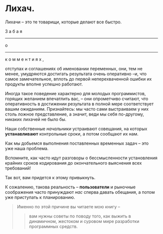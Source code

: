 # Лихач.

Лихачи – это те товарищи, которые делают все быстро.

З
а
б
а
я
***
о
*** 
к
о
м
м
е
н
т
и
я
х
,

отступах и соглашениях
об именовании переменных, они, тем не менее,
умудряются достигать результата очень оперативно –и, что самое замечательное,
вплоть до первой неперехваченной ошибки их продукты вполне успешно работают.

Иногда такое поведение характерно для молодых программистов,
горящих желанием впечатлить вас, – они опрометчиво считают, что оперативность в достижении результата в полной мере соответствует вашим ожиданиям.
Признайтесь: мы часто сами выстраиваем у них столь ложное представление, а значит,
веди мы себя по-другому, никаких лихачей не было бы.

Наши собственные _начальники_ устраивают совещания,
на которых **устанавливают** контрольные сроки, а потом сообщают их нам.

Как мы добьемся выполнения поставленных временных задач – это уже наша проблема.

Вспомните, как часто идут разговоры о бессмысленности установления крайних сроков кодирования до окончательного выяснения всех требований!

Так вот, вам придется к этому привыкнуть.

К сожалению, такова реальность – **пользователи** и рыночные соображения
часто принуждают _нас_ сперва давать обещания, а потом уже приступать к планированию.

> Именно по этой причине вы читаете мою книгу –
>> вам нужны советы по поводу того,
как выжить в динамичном, жестоком и суровом мире разработки программных средств.